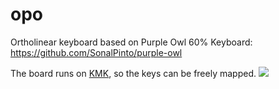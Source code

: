 # opo
Ortholinear keyboard based on Purple Owl 60% Keyboard: https://github.com/SonalPinto/purple-owl

The board runs on [KMK](http://kmkfw.io/), so the keys can be freely mapped.
![](opo/assets/kle.png)




